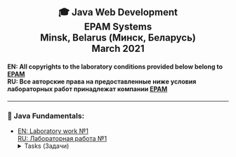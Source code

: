 <h2 align="center"> 🎓 Java Web Development<br/>EPAM Systems<br/>Minsk, Belarus (Минск, Беларусь)<br/>March 2021</h2>

#### EN: All copyrights to the laboratory conditions provided below belong to [EPAM](https://www.epam.com/) <br/>RU: Все авторские права на предоставленные ниже условия лабораторных работ принадлежат компании [EPAM](https://www.epam.com/)
---
### 📘 Java Fundamentals:
 + [EN: Laboratory work №1<br/>RU: Лабораторная работа №1](https://github.com/KissLinkA-205/EPAM-Labs/tree/main/lab1) <details close> <summary> Tasks (Задачи) </summary> <br/>Общие требования к коду задач:<br/><br/> • При написании приложений обязательно используйте Java Code Convention.<br/>• Не размещайте код всего приложения в одном методе (даже если задача вам кажется маленькой и “там же нечего писать”). <br/>• Обязательно используйте пакеты.<br/>• Именуйте переменные, методы, класс и прочее так, чтобы можно было понять назначение элемента. Не используйте сокращений, только если это не общепринятые сокращения. <ul><details close><summary> [ ▫️ Task 1](https://github.com/KissLinkA-205/EPAM-Labs/tree/main/lab1/src/by/epamtc/task1)</summary> Написать программу, позволяющую по последней цифре числа определить последнюю цифру его квадрата.  </details></ul> <ul><details close><summary> [ ▫️ Task 2](https://github.com/KissLinkA-205/EPAM-Labs/tree/main/lab1/src/by/epamtc/task2)</summary>  Составить программу, которая по заданным году и номеру месяца определяет количество дней в этом месяце и корректно определялись все високосные года. </details></ul>  <ul><details close><summary> [ ▫️ Task 3](https://github.com/KissLinkA-205/EPAM-Labs/tree/main/lab1/src/by/epamtc/task3)</summary> Окружность вписана в квадрат заданной площади. Найти площадь квадрата, вписанного в эту окружность. Во сколько раз площадь вписанного квадрата меньше площади заданного? </details></ul> <ul><details close><summary> [ ▫️ Task 4](https://github.com/KissLinkA-205/EPAM-Labs/tree/main/lab1/src/by/epamtc/task4)</summary>  Составить программу, печатающую значение true, если указанное высказывание является истинным, и false — в противном случае: среди заданных целых чисел А, В, С, D есть хотя бы два четных.</details></ul> <ul><details close><summary> [ ▫️ Task 5](https://github.com/KissLinkA-205/EPAM-Labs/tree/main/lab1/src/by/epamtc/task5) </summary>Составить программу, печатающую значение true, если указанное высказывание является истинным, и false — в противном случае: является ли целое число совершенным  (сумма делителей равна самому числу).</details></ul> <ul><details close><summary> [ ▫️ Task 6](https://github.com/KissLinkA-205/EPAM-Labs/tree/main/lab1/src/by/epamtc/task6)</summary> Идет n-я секунда суток, определить, сколько полных часов, полных минут и секунд прошло к этому моменту</details></ul> <ul><details close><summary> [ ▫️ Task 7](https://github.com/KissLinkA-205/EPAM-Labs/tree/main/lab1/src/by/epamtc/task7)</summary> Даны две точки А(х1, у1) и В(х2, у2). Составить алгоритм, определяющий, которая из точек находится ближе к началу координат. x y.</details></ul> <ul><details close><summary> [ ▫️ Task 8](https://github.com/KissLinkA-205/EPAM-Labs/tree/main/lab1/src/by/epamtc/task8)</summary> Вычислить значение функции.<br/>F(x)={-x^2+3x+6, если x >= 3; 1/(x^3-6), если x < 3}</details></ul> <ul><details close><summary>[ ▫️ Task 9](https://github.com/KissLinkA-205/EPAM-Labs/tree/main/lab1/src/by/epamtc/task9)</summary> Вычислить длину окружности и площадь круга одного и того же заданного радиуса R.</details></ul> <ul><details close><summary>[ ▫️ Task 10](https://github.com/KissLinkA-205/EPAM-Labs/tree/main/lab1/src/by/epamtc/task10)</summary> Составить программу для вычисления значений функции F(x) на отрезке [а, b] с шагом h. Результат представить в виде таблицы, первый столбец которой – значения аргумента, второй - соответствующие значения функции.<br/>F(x) = tg(x)</details></ul></details>
